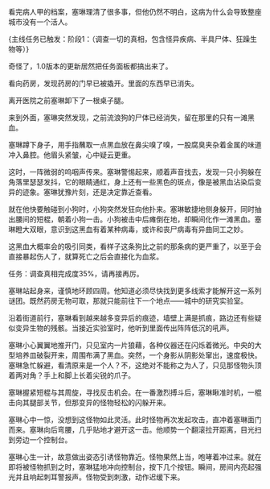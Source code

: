 看完病人甲的档案，塞琳理清了很多事，但他仍然不明白，这病为什么会导致整座城市没有一个活人。

{主线任务已触发：阶段1：（调查一切的真相，包含怪异疾病、半具尸体、狂躁生物等）}

奇怪了，1.0版本的更新居然把任务面板都搞出来了。

看向药房，发现药房的门早已被撬开。里面的东西早已消失。

离开医院之前塞琳卸下了一根桌子腿。

来到外面，塞琳突然发现，之前流浪狗的尸体已经消失，留在那里的只有一滩黑血。

塞琳蹲下身子，用手指蘸取一点黑血放在鼻尖嗅了嗅，一股腐臭夹杂着金属的味道冲入鼻腔。他眉头紧皱，心中疑云更重。

这时，一阵微弱的呜咽声传来。塞琳警惕起来，顺着声音找去，发现一只小狗躲在角落里瑟瑟发抖，它的眼睛通红，身上还有一些黑色的斑点，像是被黑血沾染后变异的迹象。塞琳犹豫片刻，还是决定靠近查看。

就在他快要触碰到小狗时，小狗突然发狂向他扑来。塞琳敏捷地侧身躲开，同时抽出腰间的短棍，朝着小狗一击。小狗被击中后瘫倒在地，却瞬间化作一滩黑血。塞琳瞪大双眼，意识到这黑血有着某种病毒，或许和丧尸病毒有异曲同工之妙。

这黑血大概率会的吸引同类，看样子这条狗比之前的那条病的更严重了，以至于会直接暴起伤人了，就算死亡之后会直接化为血浆。

任务：调查真相完成度35%，请再接再厉。

塞琳站起身来，谨慎地环顾四周。他知道必须尽快找到更多线索才能解开这一系列谜团。既然药房无物可取，那就只能前往下一个地点——城中的研究实验室。

沿着街道前行，塞琳看到越来越多变异后的痕迹，墙壁上满是抓痕，路边还有些疑似变异生物的残骸。当接近实验室时，他听到里面传出阵阵低沉的吼声。

塞琳小心翼翼地推开门，只见室内一片狼藉，各种仪器还在闪烁着微光。中央的大型培养皿破裂开来，周围布满了黑血。突然，一个身影从阴影处窜出，速度极快。塞琳急忙躲避，看清原来是一个人？不，这绝对不能称之为人了，只见那怪物头顶着两对角？手上和脚上长着尖锐的爪子。

塞琳握紧短棍与其周旋，寻找反击机会。在一番激烈搏斗后，塞琳瞅准时机，一棍击向其腿部关节，但那变异的怪物轻松的闪躲开来。

塞琳心中一惊，没想到这怪物如此灵活。此时怪物再次发起攻击，直冲着塞琳面门而来。塞琳向后弯腰，几乎贴地才避开这一击。他顺势一个翻滚拉开距离，目光扫到旁边一个控制台。

塞琳心生一计，故意做出姿态引诱怪物靠近。怪物果然上当，咆哮着冲过来。就在即将被怪物抓到之时，塞琳猛地冲向控制台，按下几个按钮。瞬间，房间内亮起强光并且响起刺耳警报声。怪物受到刺激，动作迟缓下来。